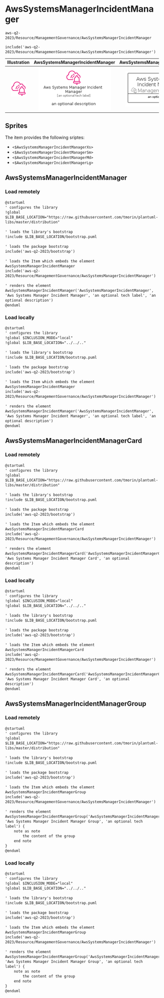 # AwsSystemsManagerIncidentManager


```text
aws-q2-2023/Resource/ManagementGovernance/AwsSystemsManagerIncidentManager
```

```text
include('aws-q2-2023/Resource/ManagementGovernance/AwsSystemsManagerIncidentManager')
```



| Illustration | AwsSystemsManagerIncidentManager | AwsSystemsManagerIncidentManagerCard | AwsSystemsManagerIncidentManagerGroup |
| :---: | :---: | :---: | :---: |
| ![illustration for Illustration](../../../aws-q2-2023/Resource/ManagementGovernance/AwsSystemsManagerIncidentManager.png) | ![illustration for AwsSystemsManagerIncidentManager](../../../aws-q2-2023/Resource/ManagementGovernance/AwsSystemsManagerIncidentManager.Local.png) | ![illustration for AwsSystemsManagerIncidentManagerCard](../../../aws-q2-2023/Resource/ManagementGovernance/AwsSystemsManagerIncidentManagerCard.Local.png) | ![illustration for AwsSystemsManagerIncidentManagerGroup](../../../aws-q2-2023/Resource/ManagementGovernance/AwsSystemsManagerIncidentManagerGroup.Local.png) |



## Sprites
The item provides the following sriptes:

- `<$AwsSystemsManagerIncidentManagerXs>`
- `<$AwsSystemsManagerIncidentManagerSm>`
- `<$AwsSystemsManagerIncidentManagerMd>`
- `<$AwsSystemsManagerIncidentManagerLg>`





## AwsSystemsManagerIncidentManager

### Load remotely
```plantuml
@startuml
' configures the library
!global $LIB_BASE_LOCATION="https://raw.githubusercontent.com/tmorin/plantuml-libs/master/distribution"

' loads the library's bootstrap
!include $LIB_BASE_LOCATION/bootstrap.puml

' loads the package bootstrap
include('aws-q2-2023/bootstrap')

' loads the Item which embeds the element AwsSystemsManagerIncidentManager
include('aws-q2-2023/Resource/ManagementGovernance/AwsSystemsManagerIncidentManager')

' renders the element
AwsSystemsManagerIncidentManager('AwsSystemsManagerIncidentManager', 'Aws Systems Manager Incident Manager', 'an optional tech label', 'an optional description')
@enduml
```

### Load locally
```plantuml
@startuml
' configures the library
!global $INCLUSION_MODE="local"
!global $LIB_BASE_LOCATION="../../.."

' loads the library's bootstrap
!include $LIB_BASE_LOCATION/bootstrap.puml

' loads the package bootstrap
include('aws-q2-2023/bootstrap')

' loads the Item which embeds the element AwsSystemsManagerIncidentManager
include('aws-q2-2023/Resource/ManagementGovernance/AwsSystemsManagerIncidentManager')

' renders the element
AwsSystemsManagerIncidentManager('AwsSystemsManagerIncidentManager', 'Aws Systems Manager Incident Manager', 'an optional tech label', 'an optional description')
@enduml
```

## AwsSystemsManagerIncidentManagerCard

### Load remotely
```plantuml
@startuml
' configures the library
!global $LIB_BASE_LOCATION="https://raw.githubusercontent.com/tmorin/plantuml-libs/master/distribution"

' loads the library's bootstrap
!include $LIB_BASE_LOCATION/bootstrap.puml

' loads the package bootstrap
include('aws-q2-2023/bootstrap')

' loads the Item which embeds the element AwsSystemsManagerIncidentManagerCard
include('aws-q2-2023/Resource/ManagementGovernance/AwsSystemsManagerIncidentManager')

' renders the element
AwsSystemsManagerIncidentManagerCard('AwsSystemsManagerIncidentManagerCard', 'Aws Systems Manager Incident Manager Card', 'an optional description')
@enduml
```

### Load locally
```plantuml
@startuml
' configures the library
!global $INCLUSION_MODE="local"
!global $LIB_BASE_LOCATION="../../.."

' loads the library's bootstrap
!include $LIB_BASE_LOCATION/bootstrap.puml

' loads the package bootstrap
include('aws-q2-2023/bootstrap')

' loads the Item which embeds the element AwsSystemsManagerIncidentManagerCard
include('aws-q2-2023/Resource/ManagementGovernance/AwsSystemsManagerIncidentManager')

' renders the element
AwsSystemsManagerIncidentManagerCard('AwsSystemsManagerIncidentManagerCard', 'Aws Systems Manager Incident Manager Card', 'an optional description')
@enduml
```

## AwsSystemsManagerIncidentManagerGroup

### Load remotely
```plantuml
@startuml
' configures the library
!global $LIB_BASE_LOCATION="https://raw.githubusercontent.com/tmorin/plantuml-libs/master/distribution"

' loads the library's bootstrap
!include $LIB_BASE_LOCATION/bootstrap.puml

' loads the package bootstrap
include('aws-q2-2023/bootstrap')

' loads the Item which embeds the element AwsSystemsManagerIncidentManagerGroup
include('aws-q2-2023/Resource/ManagementGovernance/AwsSystemsManagerIncidentManager')

' renders the element
AwsSystemsManagerIncidentManagerGroup('AwsSystemsManagerIncidentManagerGroup', 'Aws Systems Manager Incident Manager Group', 'an optional tech label') {
    note as note
        the content of the group
    end note
}
@enduml
```

### Load locally
```plantuml
@startuml
' configures the library
!global $INCLUSION_MODE="local"
!global $LIB_BASE_LOCATION="../../.."

' loads the library's bootstrap
!include $LIB_BASE_LOCATION/bootstrap.puml

' loads the package bootstrap
include('aws-q2-2023/bootstrap')

' loads the Item which embeds the element AwsSystemsManagerIncidentManagerGroup
include('aws-q2-2023/Resource/ManagementGovernance/AwsSystemsManagerIncidentManager')

' renders the element
AwsSystemsManagerIncidentManagerGroup('AwsSystemsManagerIncidentManagerGroup', 'Aws Systems Manager Incident Manager Group', 'an optional tech label') {
    note as note
        the content of the group
    end note
}
@enduml
```

